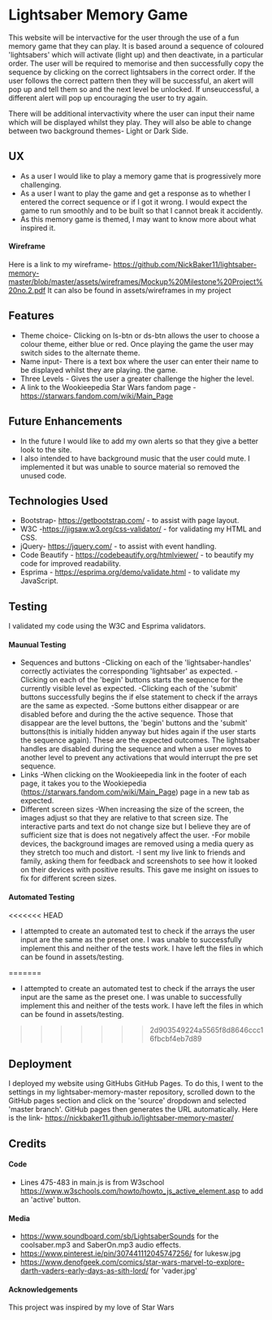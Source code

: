 # Lightsaber Memory Game
This website will be intervactive for the user through the use of a fun memory game that they can play.
It is based around a sequence of coloured 'lightsabers' which will activate (light up) and then deactivate, in a 
particular order. The user will be required to memorise and then successfully copy the sequence by clicking
on the correct lightsabers in the correct order. If the user follows the correct pattern then they will be successful, an akert will pop up and tell them so and the next level be unlocked. If unseuccessful, a different alert will pop up encouraging the user to try again.

There will be additional intervactivity where the user can input their name which will be displayed whilst they
play. They will also be able to change between two background themes- Light or Dark Side. 

## UX
* As a user I would like to play a memory game that is progressively more challenging.
* As a user I want to play the game and get a response as to whether I entered the correct sequence or if I
  got it wrong. I would expect the game to run smoothly and to be built so that I cannot break it accidently.
* As this memory game is themed, I may want to know more about what inspired it.

#### Wireframe
Here is a link to my wireframe- https://github.com/NickBaker11/lightsaber-memory-master/blob/master/assets/wireframes/Mockup%20Milestone%20Project%20no.2.pdf
It can also be found in assets/wireframes in my project

## Features
* Theme choice- Clicking on ls-btn or ds-btn allows the user to choose a colour theme, either blue or red. Once      playing the game the user may switch sides to the alternate theme.
* Name input- There is a text box where the user can enter their name to be displayed whilst they are playing.
  the game. 
* Three Levels - Gives the user a greater challenge the higher the level.
* A link to the Wookieepedia Star Wars fandom page - https://starwars.fandom.com/wiki/Main_Page

## Future Enhancements
* In the future I would like to add my own alerts so that they give a better look to the site.
* I also intended to have background music that the user could mute. I implemented it but was unable to source      material so removed the unused code.

## Technologies Used
* Bootstrap- https://getbootstrap.com/ - to assist with page layout.
* W3C -https://jigsaw.w3.org/css-validator/ - for validating my HTML and CSS.
* jQuery- https://jquery.com/ - to assist with event handling.
* Code Beautify - https://codebeautify.org/htmlviewer/ - to beautify my code for improved readability.
* Esprima - https://esprima.org/demo/validate.html - to validate my JavaScript.

## Testing
I validated my code using the W3C and Esprima validators.
#### Maunual Testing
* Sequences and buttons
    -Clicking on each of the 'lightsaber-handles' correctly activiates the corresponding 'lightsaber' as expected.
    -Clicking on each of the 'begin' buttons starts the sequence for the currently visible level as expected.
    -Clicking each of the 'submit' buttons successfully begins the if else statement to check if the arrays are     the same as expected.
    -Some buttons either disappear or are disabled before and during the the active sequence. Those that disappear  are the level buttons, the 'begin' buttons and the 'submit' buttons(this is initially hidden anyway but hides  again if the  user starts the sequence again). These are the expected outcomes.
     The lightsaber handles are disabled during the sequence and when a user moves to another level to prevent any activations that would interrupt the pre set sequence.
* Links
    -When clicking on the Wookieepedia link in the footer of each page, it takes you to the Wookiepedia (https://starwars.fandom.com/wiki/Main_Page) page in a new tab as expected.
* Different screen sizes
    -When increasing the size of the screen, the images adjust so that they are relative to that screen size. The   interactive parts and text do not change size but I believe they are of sufficient size that is does not       negatively affect the user.
    -For mobile devices, the background images are removed using a media query as they stretch too much and         distort.
    -I sent my live link to friends and family, asking them for feedback and screenshots to see how it looked on their devices with positive results. This gave me insight on issues to fix for different screen sizes.
#### Automated Testing
<<<<<<< HEAD
* I attempted to create an automated test to check if the arrays the user input are the same as the preset one. I    was unable to successfully implement this and neither of the tests work. I have left the files in which can be     found in assets/testing.

=======
* I attempted to create an automated test to check if the arrays the user input are the same as the preset one. I was unable to successfully implement this and neither of the tests work. I have left the files in which can be found in assets/testing.
>>>>>>> 2d903549224a5565f8d8646ccc16fbcbf4eb7d89
## Deployment
I deployed my website using GitHubs GitHub Pages. To do this, I went to the settings in my lightsaber-memory-master repository, scrolled down to the GitHub pages section and click on the 'source' dropdown and selected 'master branch'. GitHub pages then generates the URL automatically. Here is the link- https://nickbaker11.github.io/lightsaber-memory-master/

## Credits
#### Code
* Lines 475-483 in main.js is from W3school https://www.w3schools.com/howto/howto_js_active_element.asp to add an    'active' button.
#### Media      
* https://www.soundboard.com/sb/LightsaberSounds for the coolsaber.mp3 and SaberOn.mp3 audio effects.
* https://www.pinterest.ie/pin/307441112045747256/ for lukesw.jpg
* https://www.denofgeek.com/comics/star-wars-marvel-to-explore-darth-vaders-early-days-as-sith-lord/ for             'vader.jpg'
#### Acknowledgements
This project was inspired by my love of Star Wars 
